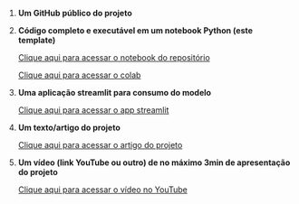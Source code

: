 1. **Um GitHub público do projeto**

2. **Código completo e executável em um notebook Python (este template)**

    [Clique aqui para acessar o notebook do repositório](https://github.com/gabisbraz/classificacao-literaria/blob/main/app/model/notebook_modelo.ipynb)

    [Clique aqui para acessar o colab](https://colab.research.google.com/drive/1JyRrAOc6DOOEfPw5l9ubVPZmleVt5nqN?usp=sharing)

3. **Uma aplicação streamlit para consumo do modelo**

    [Clique aqui para acessar o app streamlit](https://classificacao-literaria-gmg.streamlit.app/)

4. **Um texto/artigo do projeto**

    [Clique aqui para acessar o artigo do projeto](https://classificacao-literaria-gmg.streamlit.app/)

5. **Um vídeo (link YouTube ou outro) de no máximo 3min de apresentação do projeto**

    [Clique aqui para acessar o vídeo no YouTube](https://classificacao-literaria-gmg.streamlit.app/)
